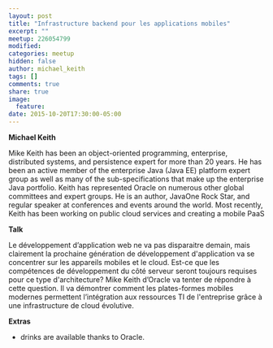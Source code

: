 ```yaml
---
layout: post
title: "Infrastructure backend pour les applications mobiles"
excerpt: ""
meetup: 226054799
modified:
categories: meetup
hidden: false
author: michael_keith
tags: []
comments: true
share: true
image:
  feature:
date: 2015-10-20T17:30:00-05:00
---
```


__Michael Keith__

Mike Keith has been an object-oriented programming, enterprise, distributed systems, and persistence expert for more than 20 years. He has been an active member of the enterprise Java (Java EE) platform expert group as well as many of the sub-specifications that make up the enterprise Java portfolio. Keith has represented Oracle on numerous other global committees and expert groups. He is an author, JavaOne Rock Star, and regular speaker at conferences and events around the world. Most recently, Keith has been working on public cloud services and creating a mobile PaaS

__Talk__

Le développement d’application web ne va pas disparaitre demain, mais clairement la prochaine génération de développement d'application va se concentrer sur les appareils mobiles et le cloud. Est-ce que les compétences de développement du côté serveur seront toujours requises pour ce type d'architecture? Mike Keith d’Oracle va tenter de répondre à cette question.  Il va démontrer comment les plates-formes mobiles modernes permettent l’intégration aux ressources TI de l'entreprise grâce à une infrastructure de cloud évolutive.

__Extras__

- drinks are available thanks to Oracle.

